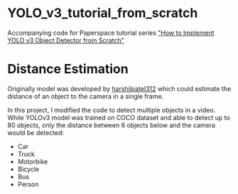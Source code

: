 # YOLO_v3_tutorial_from_scratch
Accompanying code for Paperspace tutorial series ["How to Implement YOLO v3 Object Detector from Scratch"](https://blog.paperspace.com/how-to-implement-a-yolo-object-detector-in-pytorch/)


# Distance Estimation

Originally model was developed by [harshilpatel312](https://github.com/harshilpatel312/KITTI-distance-estimation) which could estimate the distance of an object to the camera in a single frame. 

In this project, I modified the code to detect multiple objects in a video. While YOLOv3 model was trained on COCO dataset and able to detect up to 80 objects, only the distance between 6 objects below and the camera would be detected:

- Car
- Truck
- Motorbike
- Bicycle
- Bus
- Person
